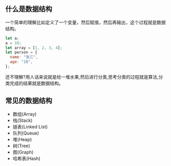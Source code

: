 ## 什么是数据结构

一个简单的理解比如定义了一个变量，然后赋值，然后再输出，这个过程就是数据结构。

```js
let a;
a = 10;
let array = [1, 2, 3, 4];
let person = {
  name: "张三",
  age: "18",
};
```

还不理解?用人话来说就是给一堆水果,然后进行分类,思考分类的过程就是算法,分类完成的结果就是数据结构。

## 常见的数据结构

- 数组(Array)
- 栈(Stack)
- 链表(Linked List)
- 队列(Queue)
- 堆(Heap)
- 树(Tree)
- 图(Graph)
- 哈希表(Hash)
